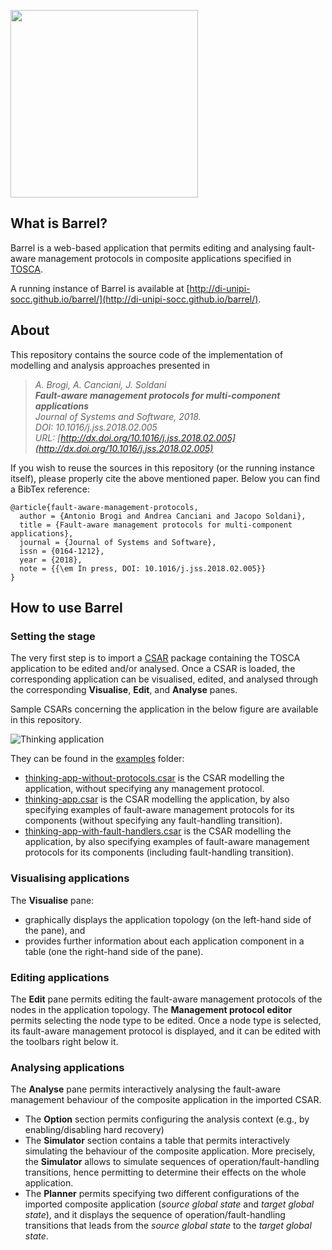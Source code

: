 <p align="left">
  <img src="img/barrel-logo.png" width="300"/>
</p>


## What is Barrel?
Barrel is a web-based application that permits editing and analysing fault-aware management protocols in composite applications specified in [TOSCA](http://docs.oasis-open.org/tosca/TOSCA/v1.0/TOSCA-v1.0.html).

A running instance of Barrel is available at [http://di-unipi-socc.github.io/barrel/](http://di-unipi-socc.github.io/barrel/). 

## About
This repository contains the source code of the implementation of modelling and analysis approaches presented in 
> _A. Brogi, A. Canciani, J. Soldani <br>
> **Fault-aware management protocols for multi-component applications** <br>
> Journal of Systems and Software, 2018. <br> 
> DOI: 10.1016/j.jss.2018.02.005 <br>
> URL: [http://dx.doi.org/10.1016/j.jss.2018.02.005](http://dx.doi.org/10.1016/j.jss.2018.02.005)_ 

If you wish to reuse the sources in this repository (or the running instance itself), please properly cite the above mentioned paper. Below you can find a BibTex reference:
```
@article{fault-aware-management-protocols,
  author = {Antonio Brogi and Andrea Canciani and Jacopo Soldani},
  title = {Fault-aware management protocols for multi-component applications},
  journal = {Journal of Systems and Software},
  issn = {0164-1212},
  year = {2018},
  note = {{\em In press, DOI: 10.1016/j.jss.2018.02.005}}
}
```

## How to use Barrel
### Setting the stage
The very first step is to import a [CSAR](http://docs.oasis-open.org/tosca/TOSCA/v1.0/os/TOSCA-v1.0-os.html#_Toc356403711) package containing the TOSCA application to be edited and/or analysed. Once a CSAR is loaded, the corresponding application can be visualised, edited, and analysed through the corresponding __Visualise__, __Edit__, and __Analyse__ panes.

Sample CSARs concerning the application in the below figure are available in this repository.

![Thinking application](https://raw.githubusercontent.com/di-unipi-socc/barrel/master/examples/thinking-app.png)

They can be found in the [examples](https://github.com/di-unipi-socc/barrel/tree/master/examples) folder:
* [thinking-app-without-protocols.csar](https://github.com/di-unipi-socc/barrel/raw/master/examples/thinking-app-without-protocols.csar) is the CSAR modelling the application, without specifying any management protocol.
* [thinking-app.csar](https://github.com/di-unipi-socc/barrel/raw/master/examples/thinking-app.csar) is the CSAR modelling the application, by also specifying examples of fault-aware management protocols for its components (without specifying any fault-handling transition).
* [thinking-app-with-fault-handlers.csar](https://github.com/di-unipi-socc/barrel/raw/master/examples/thinking-app-with-fault-handlers.csar) is the CSAR modelling the application, by also specifying examples of fault-aware management protocols for its components (including fault-handling transition).

### Visualising applications

The __Visualise__ pane:
* graphically displays the application topology (on the left-hand side of the pane), and
* provides further information about each application component in a table (one the right-hand side of the pane). 

### Editing applications

The __Edit__ pane permits editing the fault-aware management protocols of the nodes in the application topology. 
The __Management protocol editor__ permits selecting the node type to be edited. 
Once a node type is selected, its fault-aware management protocol is displayed, and it can be edited with the toolbars right below it.

### Analysing applications

The __Analyse__ pane permits interactively analysing the fault-aware management behaviour of the composite application in the imported CSAR.
* The __Option__ section permits configuring the analysis context (e.g., by enabling/disabling hard recovery) 
* The __Simulator__ section contains a table that permits interactively simulating the behaviour of the composite application. More precisely, the __Simulator__ allows to simulate sequences of operation/fault-handling transitions, hence permitting to determine their effects on the whole application. 
* The __Planner__ permits specifying two different configurations of the imported composite application (*source global state* and *target global state*), and it displays the sequence of operation/fault-handling transitions that leads from the *source global state* to the *target global state*.
